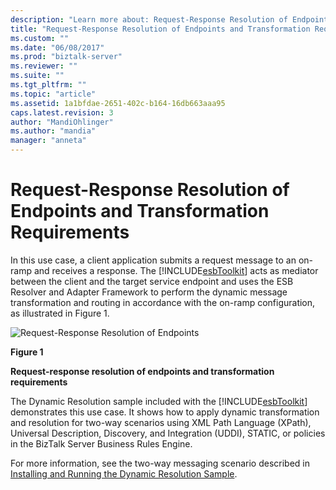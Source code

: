 ```yaml
---
description: "Learn more about: Request-Response Resolution of Endpoints and Transformation Requirements"
title: "Request-Response Resolution of Endpoints and Transformation Requirements | Microsoft Docs"
ms.custom: ""
ms.date: "06/08/2017"
ms.prod: "biztalk-server"
ms.reviewer: ""
ms.suite: ""
ms.tgt_pltfrm: ""
ms.topic: "article"
ms.assetid: 1a1bfdae-2651-402c-b164-16db663aaa95
caps.latest.revision: 3
author: "MandiOhlinger"
ms.author: "mandia"
manager: "anneta"
---
```

# Request-Response Resolution of Endpoints and Transformation Requirements
In this use case, a client application submits a request message to an on-ramp and receives a response. The [!INCLUDE[esbToolkit](../includes/esbtoolkit-md.md)] acts as mediator between the client and the target service endpoint and uses the ESB Resolver and Adapter Framework to perform the dynamic message transformation and routing in accordance with the on-ramp configuration, as illustrated in Figure 1.  
  
 ![Request&#45;Response Resolution of Endpoints](../esb-toolkit/media/ch3-requestresponse.gif "Ch3-RequestResponse")  
  
 **Figure 1**  
  
 **Request-response resolution of endpoints and transformation requirements**  
  
 The Dynamic Resolution sample included with the [!INCLUDE[esbToolkit](../includes/esbtoolkit-md.md)] demonstrates this use case. It shows how to apply dynamic transformation and resolution for two-way scenarios using XML Path Language (XPath), Universal Description, Discovery, and Integration (UDDI), STATIC, or policies in the BizTalk Server Business Rules Engine.  
  
 For more information, see the two-way messaging scenario described in [Installing and Running the Dynamic Resolution Sample](../esb-toolkit/installing-and-running-the-dynamic-resolution-sample.md).
